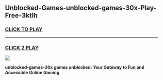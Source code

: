 
## Unblocked-Games-unblocked-games-30x-Play-Free-3ktlh
<h3>
<a href="https://premium76.site?title=unblocked-games-30x&ref=10A">CLICK TO PLAY</a></h3>
<hr>

<h3>
<a href="https://premium76.site?title=unblocked-games-30x&ref=10A">CLICK 2 PLAY</a>
  
</h3>

<a href="https://premium76.site?title=unblocked-games-30x&ref=10A"><img src="https://clearcache.store/games.png"></a>


**unblocked-games-30x games unblocked: Your Gateway to Fun and Accessible Online Gaming**
